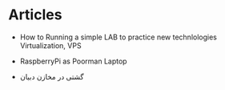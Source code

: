 # Articles

* How to Running a simple LAB to practice new technlologies
  Virtualization, VPS

* RaspberryPi as Poorman Laptop

* گشتی در مخازن دبیان
